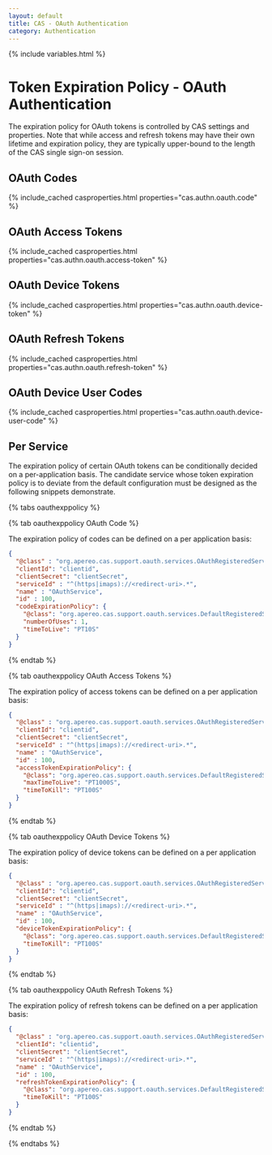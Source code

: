 ```yaml
---
layout: default
title: CAS - OAuth Authentication
category: Authentication
---
```

{% include variables.html %}

# Token Expiration Policy - OAuth Authentication

The expiration policy for OAuth tokens is controlled by CAS settings and properties. Note that
while access and refresh tokens may have their own lifetime and expiration policy, they are 
typically upper-bound to the length of the CAS single sign-on session.
  
## OAuth Codes

{% include_cached casproperties.html properties="cas.authn.oauth.code" %}

## OAuth Access Tokens

{% include_cached casproperties.html properties="cas.authn.oauth.access-token" %}

## OAuth Device Tokens

{% include_cached casproperties.html properties="cas.authn.oauth.device-token" %}

## OAuth Refresh Tokens

{% include_cached casproperties.html properties="cas.authn.oauth.refresh-token" %}

## OAuth Device User Codes

{% include_cached casproperties.html properties="cas.authn.oauth.device-user-code" %}

## Per Service

The expiration policy of certain OAuth tokens can be conditionally decided on a per-application basis. The candidate service
whose token expiration policy is to deviate from the default configuration must be designed as the following snippets demonstrate.

{% tabs oauthexppolicy %}

{% tab oauthexppolicy OAuth Code %}

The expiration policy of codes can be defined on a per application basis:

```json
{
  "@class" : "org.apereo.cas.support.oauth.services.OAuthRegisteredService",
  "clientId": "clientid",
  "clientSecret": "clientSecret",
  "serviceId" : "^(https|imaps)://<redirect-uri>.*",
  "name" : "OAuthService",
  "id" : 100,
  "codeExpirationPolicy": {
    "@class": "org.apereo.cas.support.oauth.services.DefaultRegisteredServiceOAuthCodeExpirationPolicy",
    "numberOfUses": 1,
    "timeToLive": "PT10S"
  }
}
```

{% endtab %}

{% tab oauthexppolicy OAuth Access Tokens %}

The expiration policy of access tokens can be defined on a per application basis:

```json
{
  "@class" : "org.apereo.cas.support.oauth.services.OAuthRegisteredService",
  "clientId": "clientid",
  "clientSecret": "clientSecret",
  "serviceId" : "^(https|imaps)://<redirect-uri>.*",
  "name" : "OAuthService",
  "id" : 100,
  "accessTokenExpirationPolicy": {
    "@class": "org.apereo.cas.support.oauth.services.DefaultRegisteredServiceOAuthAccessTokenExpirationPolicy",
    "maxTimeToLive": "PT1000S",
    "timeToKill": "PT100S"
  }
}
```

{% endtab %}

{% tab oauthexppolicy OAuth Device Tokens %}

The expiration policy of device tokens can be defined on a per application basis:

```json
{
  "@class" : "org.apereo.cas.support.oauth.services.OAuthRegisteredService",
  "clientId": "clientid",
  "clientSecret": "clientSecret",
  "serviceId" : "^(https|imaps)://<redirect-uri>.*",
  "name" : "OAuthService",
  "id" : 100,
  "deviceTokenExpirationPolicy": {
    "@class": "org.apereo.cas.support.oauth.services.DefaultRegisteredServiceOAuthDeviceTokenExpirationPolicy",
    "timeToKill": "PT100S"
  }
}
```

{% endtab %}

{% tab oauthexppolicy OAuth Refresh Tokens %}

The expiration policy of refresh tokens can be defined on a per application basis:

```json
{
  "@class" : "org.apereo.cas.support.oauth.services.OAuthRegisteredService",
  "clientId": "clientid",
  "clientSecret": "clientSecret",
  "serviceId" : "^(https|imaps)://<redirect-uri>.*",
  "name" : "OAuthService",
  "id" : 100,
  "refreshTokenExpirationPolicy": {
    "@class": "org.apereo.cas.support.oauth.services.DefaultRegisteredServiceOAuthRefreshTokenExpirationPolicy",
    "timeToKill": "PT100S"
  }
}
```

{% endtab %}

{% endtabs %}
